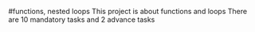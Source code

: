 #functions, nested loops
This project is about functions and loops
There are 10 mandatory tasks and 2 advance tasks
